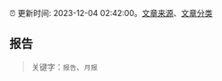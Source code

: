 :alarm_clock: 更新时间: 2023-12-04 02:42:00。[文章来源](/README.md)、[文章分类](/TAGS.md)

## 报告


> 关键字：`报告`、`月报`



